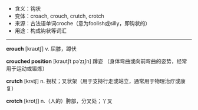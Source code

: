 - <span class="definition">含义：钩状</span>
- <span class="definition">变体：croach, crouch, crutch, crotch</span>
- <span class="definition">来源：古法语单词croche（意为foolish或silly，即钩状的）</span>
- <span class="definition">用途：构成钩状等词汇</span>

---

<span class="vocabulary">**crouch**</span> [kraʊtʃ] v. 屈膝，蹲伏

<span class="vocabulary">**crouched position**</span> [kraʊtʃt pəˈzɪʃn] 蹲姿 （身体弯曲或向前弯曲的姿势，经常用于运动或锻炼）

<span class="vocabulary">**crutch**</span> [krʌtʃ] n. 拐杖；叉状架（用于支持行走或站立，通常用于物理治疗或康复）

<span class="vocabulary">**crotch**</span> [krɒtʃ] n.（人的）胯部，分叉处；丫叉
